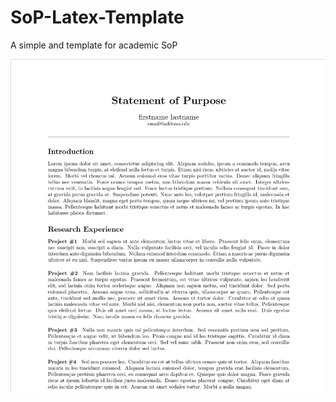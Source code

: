 # SoP-Latex-Template
A simple and template for academic SoP

<img src="img/template.png" alt="template" width="800" align="center"/>
